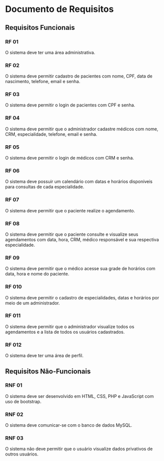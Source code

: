 # Documento de Requisitos

## Requisitos Funcionais

### RF 01

O sistema deve ter uma área administrativa.

### RF 02

O sistema deve permitir cadastro de pacientes com nome, CPF, data de nascimento, telefone, email e senha.

### RF 03

O sistema deve permitir o login de pacientes com CPF e senha.

### RF 04

O sistema deve permitir que o administrador cadastre médicos com nome, CRM, especialidade, telefone, email e senha.

### RF 05

O sistema deve permitir o login de médicos com CRM e senha.

### RF 06

O sistema deve possuir um calendário com datas e horários disponíveis para consultas de cada especialidade.

### RF 07

O sistema deve permitir que o paciente realize o agendamento.

### RF 08

O sistema deve permitir que o paciente consulte e visualize seus agendamentos com data, hora, CRM, médico responsável e sua respectiva especialidade.

### RF 09

O sistema deve permitir que o médico acesse sua grade de horários com data, hora e nome do paciente.

### RF 010

O sistema deve permitir o cadastro de especialidades, datas e horários por meio de um administrador.

### RF 011

O sistema deve permitir que o administrador visualize todos os agendamentos e a lista de todos os usuários cadastrados.

### RF 012

O sistema deve ter uma área de perfil.

## Requisitos Não-Funcionais

### RNF 01

O sistema deve ser desenvolvido em HTML, CSS, PHP e JavaScript com uso de bootstrap.

### RNF 02

O sistema deve comunicar-se com o banco de dados MySQL.

### RNF 03

O sistema não deve permitir que o usuário visualize dados privativos de outros usuários.
